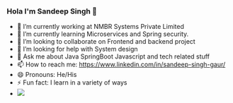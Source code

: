 ### Hola I'm Sandeep Singh 👋


- 🔭 I’m currently working at NMBR Systems Private Limited
- 🌱 I’m currently learning Microservices and Spring security.
- 👯 I’m looking to collaborate on Frontend and backend project
- 🤔 I’m looking for help with  System design
- 💬 Ask me about Java SpringBoot Javascript and tech related stuff
- 📫 How to reach me: https://www.linkedin.com/in/sandeep-singh-gaur/
- 😄 Pronouns: He/His
- ⚡ Fun fact: I learn in a variety of ways
- <img src="https://github-readme-stats.vercel.app/api?username=SandeepSinghGaur&&show_icons=true&title_color=ffffff&icon_color=da7031&text_color=daf7dc&bg_color=151515">
